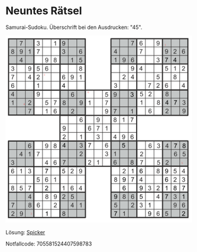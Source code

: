 Neuntes Rätsel
==============

Samurai-Sudoku.
Überschrift bei den Ausdrucken: "45".

![1](raetsel-09.png)

<!--
1=1
2=5
3=8
4=6
5=9
6=8

 158698
-->

<script type="text/javascript">
var nextUrl="/index.html#10-";
</script>

Lösung: <a href="/index.html#/loesungen/45.md">Spicker</a>

Notfallcode: 705581524407598783
